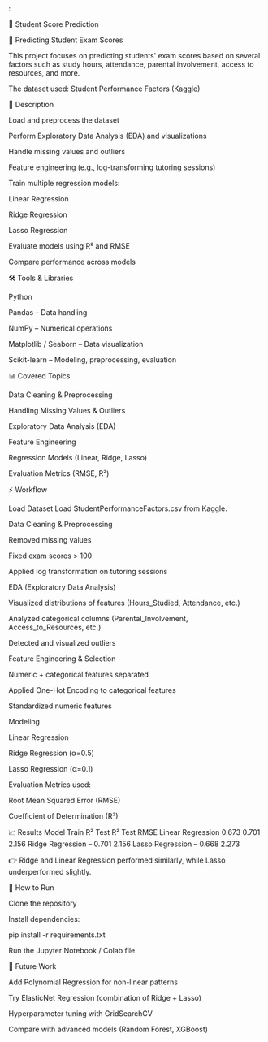 :

📘 Student Score Prediction

📌 Predicting Student Exam Scores

This project focuses on predicting students' exam scores based on several factors such as study hours, attendance, parental involvement, access to resources, and more.

The dataset used: Student Performance Factors (Kaggle)

📝 Description

Load and preprocess the dataset

Perform Exploratory Data Analysis (EDA) and visualizations

Handle missing values and outliers

Feature engineering (e.g., log-transforming tutoring sessions)

Train multiple regression models:

Linear Regression

Ridge Regression

Lasso Regression

Evaluate models using R² and RMSE

Compare performance across models

🛠 Tools & Libraries

Python

Pandas – Data handling

NumPy – Numerical operations

Matplotlib / Seaborn – Data visualization

Scikit-learn – Modeling, preprocessing, evaluation

📊 Covered Topics

Data Cleaning & Preprocessing

Handling Missing Values & Outliers

Exploratory Data Analysis (EDA)

Feature Engineering

Regression Models (Linear, Ridge, Lasso)

Evaluation Metrics (RMSE, R²)

⚡ Workflow

Load Dataset
Load StudentPerformanceFactors.csv from Kaggle.

Data Cleaning & Preprocessing

Removed missing values

Fixed exam scores > 100

Applied log transformation on tutoring sessions

EDA (Exploratory Data Analysis)

Visualized distributions of features (Hours_Studied, Attendance, etc.)

Analyzed categorical columns (Parental_Involvement, Access_to_Resources, etc.)

Detected and visualized outliers

Feature Engineering & Selection

Numeric + categorical features separated

Applied One-Hot Encoding to categorical features

Standardized numeric features

Modeling

Linear Regression

Ridge Regression (α=0.5)

Lasso Regression (α=0.1)

Evaluation
Metrics used:

Root Mean Squared Error (RMSE)

Coefficient of Determination (R²)

📈 Results
Model	Train R²	Test R²	Test RMSE
Linear Regression	0.673	0.701	2.156
Ridge Regression	–	0.701	2.156
Lasso Regression	–	0.668	2.273

👉 Ridge and Linear Regression performed similarly, while Lasso underperformed slightly.

🚀 How to Run

Clone the repository

Install dependencies:

pip install -r requirements.txt


Run the Jupyter Notebook / Colab file

📌 Future Work

Add Polynomial Regression for non-linear patterns

Try ElasticNet Regression (combination of Ridge + Lasso)

Hyperparameter tuning with GridSearchCV

Compare with advanced models (Random Forest, XGBoost)
